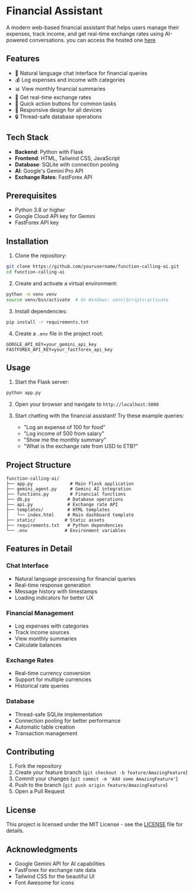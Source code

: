 # Financial Assistant

A modern web-based financial assistant that helps users manage their expenses, track income, and get real-time exchange rates using AI-powered conversations. you can access the hosted one [here](https://function-calling-ai.onrender.com)

## Features

- 💬 Natural language chat interface for financial queries
- 💰 Log expenses and income with categories
- 📊 View monthly financial summaries
- 💱 Get real-time exchange rates
- 🎯 Quick action buttons for common tasks
- 📱 Responsive design for all devices
- 🔒 Thread-safe database operations

## Tech Stack

- **Backend**: Python with Flask
- **Frontend**: HTML, Tailwind CSS, JavaScript
- **Database**: SQLite with connection pooling
- **AI**: Google's Gemini Pro API
- **Exchange Rates**: FastForex API

## Prerequisites

- Python 3.8 or higher
- Google Cloud API key for Gemini
- FastForex API key

## Installation

1. Clone the repository:

```bash
git clone https://github.com/yourusername/function-calling-ai.git
cd function-calling-ai
```

2. Create and activate a virtual environment:

```bash
python -m venv venv
source venv/bin/activate  # On Windows: venv\Scripts\activate
```

3. Install dependencies:

```bash
pip install -r requirements.txt
```

4. Create a `.env` file in the project root:

```env
GOOGLE_API_KEY=your_gemini_api_key
FASTFOREX_API_KEY=your_fastforex_api_key
```

## Usage

1. Start the Flask server:

```bash
python app.py
```

2. Open your browser and navigate to `http://localhost:5000`

3. Start chatting with the financial assistant! Try these example queries:
   - "Log an expense of 100 for food"
   - "Log income of 500 from salary"
   - "Show me the monthly summary"
   - "What is the exchange rate from USD to ETB?"

## Project Structure

```
function-calling-ai/
├── app.py              # Main Flask application
├── gemini_agent.py     # Gemini AI integration
├── functions.py        # Financial functions
├── db.py              # Database operations
├── api.py             # Exchange rate API
├── templates/         # HTML templates
│   └── index.html     # Main dashboard template
├── static/           # Static assets
├── requirements.txt   # Python dependencies
└── .env              # Environment variables
```

## Features in Detail

### Chat Interface

- Natural language processing for financial queries
- Real-time response generation
- Message history with timestamps
- Loading indicators for better UX

### Financial Management

- Log expenses with categories
- Track income sources
- View monthly summaries
- Calculate balances

### Exchange Rates

- Real-time currency conversion
- Support for multiple currencies
- Historical rate queries

### Database

- Thread-safe SQLite implementation
- Connection pooling for better performance
- Automatic table creation
- Transaction management

## Contributing

1. Fork the repository
2. Create your feature branch (`git checkout -b feature/AmazingFeature`)
3. Commit your changes (`git commit -m 'Add some AmazingFeature'`)
4. Push to the branch (`git push origin feature/AmazingFeature`)
5. Open a Pull Request

## License

This project is licensed under the MIT License - see the [LICENSE](LICENSE) file for details.

## Acknowledgments

- Google Gemini API for AI capabilities
- FastForex for exchange rate data
- Tailwind CSS for the beautiful UI
- Font Awesome for icons
